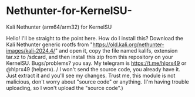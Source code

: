 # Nethunter-for-KernelSU-
Kali Nethunter (arm64/arm32) for KernelSU

Hello! I'll be straight to the point here. How do I install this? Download the Kali Nethunter generic rootfs from "https://old.kali.org/nethunter-images/kali-2024.4/" and open it, copy the file named kalifs, extension tar.xz to /sdcard, and then install this zip from this repository on your KernelSU. Bugs/problems? you say. My telegram is https://t.me/hlprx49 or @hlprx49 (helperx).
/ I won't send the source code, you already have it. Just extract it and you'll see my changes. Trust me, this module is not malicious, don't worry about "source code" or anything. (I'm having trouble uploading, so I won't upload the "source code".) 

